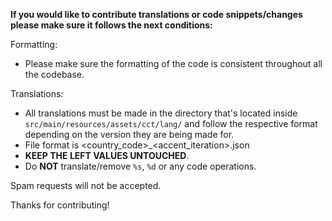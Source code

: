 **If you would like to contribute translations or code snippets/changes please make sure it follows the next conditions:**

Formatting:
  - Please make sure the formatting of the code is consistent throughout all the codebase.

Translations:
  - All translations must be made in the directory that's located inside `src/main/resources/assets/cct/lang/` and follow the respective format depending on the version they are being made for.
  - File format is <country\_code>\_<accent\_iteration>.json
  - **KEEP THE LEFT VALUES UNTOUCHED**.
  - Do **NOT** translate/remove `%s`, `%d` or any code operations.

Spam requests will not be accepted.

Thanks for contributing!
